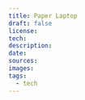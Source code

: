 ```yaml
---
title: Paper Laptop
draft: false
license: 
tech: 
description: 
date: 
sources: 
images: 
tags:
  - tech
---
```

